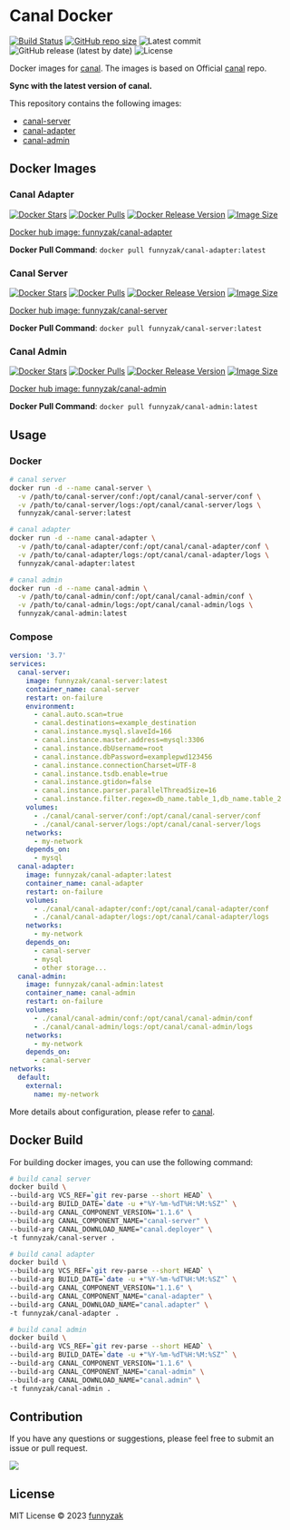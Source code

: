 # Canal Docker

[![Build Status][build-status-image]][build-status]
[![GitHub repo size][repo-size-image]][repository-url]
![Latest commit][latest-commit]
![GitHub release (latest by date)][latest-release]
![License][license-image]

[build-status-image]:  https://github.com/funnyzak/canal-docker/actions/workflows/build.yml/badge.svg
[build-status]: https://github.com/funnyzak/canal-docker/actions
[repo-size-image]: https://img.shields.io/github/repo-size/funnyzak/canal-docker?style=flat-square&logo=github&logoColor=white&label=size
[repository-url]: https://github.com/funnyzak/canal-docker
[license-image]: https://img.shields.io/github/license/funnyzak/canal-docker?style=flat-square&logo=github&logoColor=white&label=license
[latest-commit]: https://img.shields.io/github/last-commit/funnyzak/canal-docker
[latest-release]: https://img.shields.io/github/v/release/funnyzak/canal-docker

Docker images for [canal](https://github.com/alibaba/canal). The images is based on Official [canal](https://github.com/alibaba/canal) repo.

 **Sync with the latest version of canal.**

This repository contains the following images:

- [canal-server](https://github.com/alibaba/canal/tree/master/server)
- [canal-adapter](https://github.com/alibaba/canal/tree/master/client-adapter)
- [canal-admin](https://github.com/alibaba/canal/tree/master/admin)

## Docker Images

### Canal Adapter

[![Docker Stars](https://img.shields.io/docker/stars/funnyzak/canal-adapter.svg?style=flat-square)](https://hub.docker.com/r/funnyzak/canal-adapter/)
[![Docker Pulls](https://img.shields.io/docker/pulls/funnyzak/canal-adapter.svg?style=flat-square)](https://hub.docker.com/r/funnyzak/canal-adapter/)
[![Docker Release Version](https://img.shields.io/docker/v/funnyzak/canal-adapter?sort=semver&label=latest)](https://hub.docker.com/r/funnyzak/canal-adapter/)
[![Image Size](https://img.shields.io/docker/image-size/funnyzak/canal-adapter)](https://hub.docker.com/r/funnyzak/canal-adapter/)

[Docker hub image: funnyzak/canal-adapter](https://hub.docker.com/r/funnyzak/canal-adapter)

**Docker Pull Command**: `docker pull funnyzak/canal-adapter:latest`

### Canal Server

[![Docker Stars](https://img.shields.io/docker/stars/funnyzak/canal-server.svg?style=flat-square)](https://hub.docker.com/r/funnyzak/canal-server/)
[![Docker Pulls](https://img.shields.io/docker/pulls/funnyzak/canal-server.svg?style=flat-square)](https://hub.docker.com/r/funnyzak/canal-server/)
[![Docker Release Version](https://img.shields.io/docker/v/funnyzak/canal-server?sort=semver&label=latest)](https://hub.docker.com/r/funnyzak/canal-server/)
[![Image Size](https://img.shields.io/docker/image-size/funnyzak/canal-server)](https://hub.docker.com/r/funnyzak/canal-server/)

[Docker hub image: funnyzak/canal-server](https://hub.docker.com/r/funnyzak/canal-server)

**Docker Pull Command**: `docker pull funnyzak/canal-server:latest`

### Canal Admin

[![Docker Stars](https://img.shields.io/docker/stars/funnyzak/canal-admin.svg?style=flat-square)](https://hub.docker.com/r/funnyzak/canal-admin/)
[![Docker Pulls](https://img.shields.io/docker/pulls/funnyzak/canal-admin.svg?style=flat-square)](https://hub.docker.com/r/funnyzak/canal-admin/)
[![Docker Release Version](https://img.shields.io/docker/v/funnyzak/canal-admin?sort=semver&label=latest)](https://hub.docker.com/r/funnyzak/canal-admin/)
[![Image Size](https://img.shields.io/docker/image-size/funnyzak/canal-admin)](https://hub.docker.com/r/funnyzak/canal-admin/)

[Docker hub image: funnyzak/canal-admin](https://hub.docker.com/r/funnyzak/canal-admin)

**Docker Pull Command**: `docker pull funnyzak/canal-admin:latest`

## Usage

### Docker

```bash
# canal server
docker run -d --name canal-server \
  -v /path/to/canal-server/conf:/opt/canal/canal-server/conf \
  -v /path/to/canal-server/logs:/opt/canal/canal-server/logs \
  funnyzak/canal-server:latest

# canal adapter
docker run -d --name canal-adapter \
  -v /path/to/canal-adapter/conf:/opt/canal/canal-adapter/conf \
  -v /path/to/canal-adapter/logs:/opt/canal/canal-adapter/logs \
  funnyzak/canal-adapter:latest

# canal admin
docker run -d --name canal-admin \
  -v /path/to/canal-admin/conf:/opt/canal/canal-admin/conf \
  -v /path/to/canal-admin/logs:/opt/canal/canal-admin/logs \
  funnyzak/canal-admin:latest
```

### Compose

```yaml
version: '3.7'
services:
  canal-server:
    image: funnyzak/canal-server:latest
    container_name: canal-server
    restart: on-failure
    environment:
      - canal.auto.scan=true
      - canal.destinations=example_destination
      - canal.instance.mysql.slaveId=166
      - canal.instance.master.address=mysql:3306
      - canal.instance.dbUsername=root
      - canal.instance.dbPassword=examplepwd123456
      - canal.instance.connectionCharset=UTF-8
      - canal.instance.tsdb.enable=true
      - canal.instance.gtidon=false
      - canal.instance.parser.parallelThreadSize=16
      - canal.instance.filter.regex=db_name.table_1,db_name.table_2
    volumes:
      - ./canal/canal-server/conf:/opt/canal/canal-server/conf
      - ./canal/canal-server/logs:/opt/canal/canal-server/logs
    networks:
      - my-network
    depends_on:
      - mysql
  canal-adapter:
    image: funnyzak/canal-adapter:latest
    container_name: canal-adapter
    restart: on-failure
    volumes:
      - ./canal/canal-adapter/conf:/opt/canal/canal-adapter/conf
      - ./canal/canal-adapter/logs:/opt/canal/canal-adapter/logs
    networks:
      - my-network
    depends_on:
      - canal-server
      - mysql
      - other storage...
  canal-admin:
    image: funnyzak/canal-admin:latest
    container_name: canal-admin
    restart: on-failure
    volumes:
      - ./canal/canal-admin/conf:/opt/canal/canal-admin/conf
      - ./canal/canal-admin/logs:/opt/canal/canal-admin/logs
    networks:
      - my-network
    depends_on:
      - canal-server
networks:
  default:
    external:
      name: my-network
```

More details about configuration, please refer to [canal](https://github.com/alibaba/canal).

## Docker Build

For building docker images, you can use the following command:

```bash
# build canal server
docker build \
--build-arg VCS_REF=`git rev-parse --short HEAD` \
--build-arg BUILD_DATE=`date -u +"%Y-%m-%dT%H:%M:%SZ"` \
--build-arg CANAL_COMPONENT_VERSION="1.1.6" \
--build-arg CANAL_COMPONENT_NAME="canal-server" \
--build-arg CANAL_DOWNLOAD_NAME="canal.deployer" \
-t funnyzak/canal-server .

# build canal adapter
docker build \
--build-arg VCS_REF=`git rev-parse --short HEAD` \
--build-arg BUILD_DATE=`date -u +"%Y-%m-%dT%H:%M:%SZ"` \
--build-arg CANAL_COMPONENT_VERSION="1.1.6" \
--build-arg CANAL_COMPONENT_NAME="canal-adapter" \
--build-arg CANAL_DOWNLOAD_NAME="canal.adapter" \
-t funnyzak/canal-adapter .

# build canal admin
docker build \
--build-arg VCS_REF=`git rev-parse --short HEAD` \
--build-arg BUILD_DATE=`date -u +"%Y-%m-%dT%H:%M:%SZ"` \
--build-arg CANAL_COMPONENT_VERSION="1.1.6" \
--build-arg CANAL_COMPONENT_NAME="canal-admin" \
--build-arg CANAL_DOWNLOAD_NAME="canal.admin" \
-t funnyzak/canal-admin .
```

## Contribution

If you have any questions or suggestions, please feel free to submit an issue or pull request.

<a href="https://github.com/funnyzak/canal-docker/graphs/contributors">
  <img src="https://contrib.rocks/image?repo=funnyzak/canal-docker" />
</a>

## License

MIT License © 2023 [funnyzak](https://github.com/funnyzak)
